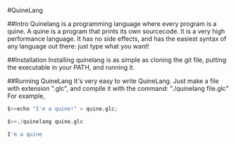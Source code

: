 #QuineLang

##Intro
Quinelang is a programming language where every program is a quine. A quine is a program that prints its own sourcecode. It is a very high performance language. It has no side effects, and has the easiest syntax of any language out there: just type what you want!


##Installation
Installing quinelang is as simple as cloning the git file, putting the executable in your PATH, and running it. 


##Running QuineLang
It's very easy to write QuineLang. Just make a file with extension ".glc", and compile it with the command: "./quinelang file.glc"
For example,

```python
$>>echo "I'm a quine!" > quine.glc;

$>>./quinelang quine.glc

I'm a quine
```